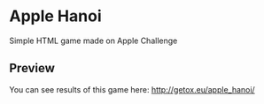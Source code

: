 
Apple Hanoi
================
> 

Simple HTML game made on Apple Challenge

Preview
-------------
> 

You can see results of this game here: http://getox.eu/apple_hanoi/